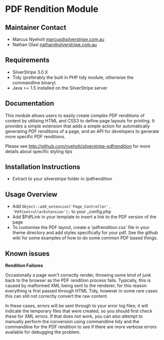 # PDF Rendition Module

## Maintainer Contact

* Marcus Nyeholt marcus@silverstripe.com.au
* Nathan Glasl nathan@silverstripe.com.au

## Requirements

* SilverStripe 3.0.X
* Tidy (preferably the built in PHP tidy module, otherwise the commandline
binary)
* Java >= 1.5 installed on the SilverStripe server

## Documentation

This module allows users to easily create complex PDF renditions of content
by utilising HTML and CSS3 to define page layouts for printing. It provides
a simple extension that adds a simple action for automatically generating
PDF renditions of a page, and an API for developers to generate more
specific PDF renditions.

Please see http://github.com/nyeholt/silverstripe-pdfrendition for more
details about specific styling tips

## Installation Instructions

* Extract to your silverstripe folder in /pdfrendition

## Usage Overview

* Add `Object::add_extension('Page_Controller', 'PdfControllerExtension');` to
  your _config.php
* Add $PdfLink in your template to insert a link to the PDF version of the page
* To customise the PDF layout, create a 'pdfrendition.css' file in your theme
  directory and add styles specifically for your pdf. See the github wiki
  for some examples of how to do some common PDF based things.


## Known issues

**Rendition Failures**

Occasionally a page won't correctly render, throwing some kind of junk
back to the browser as the PDF rendition process fails. Typically,
this is caused by malformed XML being sent to the renderer; for this reason
everything is first passed through HTML Tidy, however in some rare cases
this can still not correctly convert the raw content.

In these cases, errors will be sent through to your error log files; it
will indicate the temporary files that were created, so you should first
check these for XML errors. If that does not work, you can also
attempt to manually perform the conversion using commandline tidy
and the commandline for the PDF rendition to see if there are more
verbose errors available for debugging the problem. 
